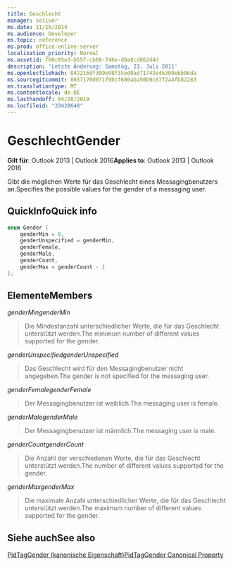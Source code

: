 ```yaml
---
title: Geschlecht
manager: soliver
ms.date: 11/16/2014
ms.audience: Developer
ms.topic: reference
ms.prod: office-online-server
localization_priority: Normal
ms.assetid: f60c65e3-b55f-cb68-746e-d0a8cd862d4d
description: 'Letzte Änderung: Samstag, 23. Juli 2011'
ms.openlocfilehash: 042216df309e98f35ed0ad71742e46300ebb06da
ms.sourcegitcommit: 8657170d071f9bcf680aba50b9c07f2a4fb82283
ms.translationtype: MT
ms.contentlocale: de-DE
ms.lasthandoff: 04/28/2019
ms.locfileid: "33428648"
---
```

# <a name="gender"></a><span data-ttu-id="1753f-103">Geschlecht</span><span class="sxs-lookup"><span data-stu-id="1753f-103">Gender</span></span>

  
  
<span data-ttu-id="1753f-104">**Gilt für**: Outlook 2013 | Outlook 2016</span><span class="sxs-lookup"><span data-stu-id="1753f-104">**Applies to**: Outlook 2013 | Outlook 2016</span></span> 
  
<span data-ttu-id="1753f-105">Gibt die möglichen Werte für das Geschlecht eines Messagingbenutzers an.</span><span class="sxs-lookup"><span data-stu-id="1753f-105">Specifies the possible values for the gender of a messaging user.</span></span>
  
## <a name="quick-info"></a><span data-ttu-id="1753f-106">QuickInfo</span><span class="sxs-lookup"><span data-stu-id="1753f-106">Quick info</span></span>

```cpp
enum Gender { 
    genderMin = 0, 
    genderUnspecified = genderMin, 
    genderFemale, 
    genderMale, 
    genderCount, 
    genderMax = genderCount - 1 
}; 

```

## <a name="members"></a><span data-ttu-id="1753f-107">Elemente</span><span class="sxs-lookup"><span data-stu-id="1753f-107">Members</span></span>

 <span data-ttu-id="1753f-108">_genderMin_</span><span class="sxs-lookup"><span data-stu-id="1753f-108">_genderMin_</span></span>
  
> <span data-ttu-id="1753f-109">Die Mindestanzahl unterschiedlicher Werte, die für das Geschlecht unterstützt werden.</span><span class="sxs-lookup"><span data-stu-id="1753f-109">The minimum number of different values supported for the gender.</span></span>
    
 <span data-ttu-id="1753f-110">_genderUnspecified_</span><span class="sxs-lookup"><span data-stu-id="1753f-110">_genderUnspecified_</span></span>
  
> <span data-ttu-id="1753f-111">Das Geschlecht wird für den Messagingbenutzer nicht angegeben.</span><span class="sxs-lookup"><span data-stu-id="1753f-111">The gender is not specified for the messaging user.</span></span>
    
 <span data-ttu-id="1753f-112">_genderFemale_</span><span class="sxs-lookup"><span data-stu-id="1753f-112">_genderFemale_</span></span>
  
> <span data-ttu-id="1753f-113">Der Messagingbenutzer ist weiblich.</span><span class="sxs-lookup"><span data-stu-id="1753f-113">The messaging user is female.</span></span>
    
 <span data-ttu-id="1753f-114">_genderMale_</span><span class="sxs-lookup"><span data-stu-id="1753f-114">_genderMale_</span></span>
  
> <span data-ttu-id="1753f-115">Der Messagingbenutzer ist männlich.</span><span class="sxs-lookup"><span data-stu-id="1753f-115">The messaging user is male.</span></span>
    
 <span data-ttu-id="1753f-116">_genderCount_</span><span class="sxs-lookup"><span data-stu-id="1753f-116">_genderCount_</span></span>
  
> <span data-ttu-id="1753f-117">Die Anzahl der verschiedenen Werte, die für das Geschlecht unterstützt werden.</span><span class="sxs-lookup"><span data-stu-id="1753f-117">The number of different values supported for the gender.</span></span>
    
 <span data-ttu-id="1753f-118">_genderMax_</span><span class="sxs-lookup"><span data-stu-id="1753f-118">_genderMax_</span></span>
  
> <span data-ttu-id="1753f-119">Die maximale Anzahl unterschiedlicher Werte, die für das Geschlecht unterstützt werden.</span><span class="sxs-lookup"><span data-stu-id="1753f-119">The maximum number of different values supported for the gender.</span></span>
    
## <a name="see-also"></a><span data-ttu-id="1753f-120">Siehe auch</span><span class="sxs-lookup"><span data-stu-id="1753f-120">See also</span></span>



[<span data-ttu-id="1753f-121">PidTagGender (kanonische Eigenschaft)</span><span class="sxs-lookup"><span data-stu-id="1753f-121">PidTagGender Canonical Property</span></span>](pidtaggender-canonical-property.md)


